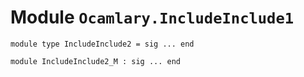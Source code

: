 
# Module `Ocamlary.IncludeInclude1`

```
module type IncludeInclude2 = sig ... end
```
```
module IncludeInclude2_M : sig ... end
```